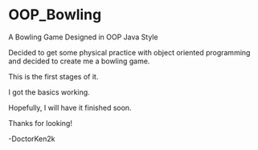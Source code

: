 # OOP_Bowling

A Bowling Game Designed in OOP Java Style

Decided to get some physical practice with object oriented programming and decided to create me a bowling game.

This is the first stages of it.

I got the basics working.

Hopefully, I will have it finished soon.

Thanks for looking!

-DoctorKen2k
